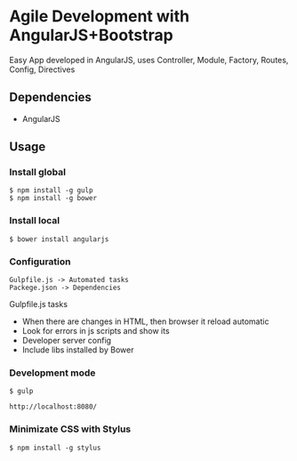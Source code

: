 # Agile Development with AngularJS+Bootstrap

Easy App developed in AngularJS, uses Controller, Module, Factory, Routes, Config, Directives

## Dependencies
- AngularJS

## Usage
### Install global
```
$ npm install -g gulp
$ npm install -g bower
```

### Install local
```
$ bower install angularjs

```
### Configuration
```
Gulpfile.js -> Automated tasks
Packege.json -> Dependencies

```

Gulpfile.js tasks
- When there are changes in HTML, then browser it reload automatic
- Look for errors in js scripts and show its
- Developer server config
- Include libs installed by Bower

### Development mode
```
$ gulp

http://localhost:8080/
```


### Minimizate CSS with Stylus
```
$ npm install -g stylus
```


